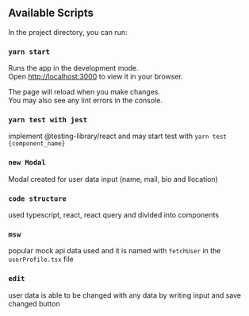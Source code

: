 ## Available Scripts

In the project directory, you can run:

### `yarn start`

Runs the app in the development mode.\
Open [http://localhost:3000](http://localhost:3000) to view it in your browser.

The page will reload when you make changes.\
You may also see any lint errors in the console.

### `yarn test with jest`

implement @testing-library/react and may start test with `yarn test {component_name}`

### `new Modal`

Modal created for user data input (name, mail, bio and llocation)

### `code structure`

used typescript, react, react query and divided into components

### `msw`

popular mock api data used and it is named with `fetchUser` in the `userProfile.tsx` file

### `edit`

user data is able to be changed with any data by writing input and save changed button
